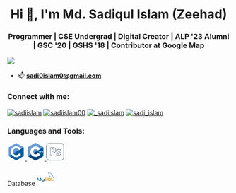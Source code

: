 <h1 align="center">Hi 👋, I'm Md. Sadiqul Islam (Zeehad)</h1>
<h3 align="center">Programmer | CSE Undergrad | Digital Creator | ALP '23 Alumni | GSC '20 | GSHS '18 | Contributor at Google Map</h3>
<a href=#><img src="contributions.svg"></a>

- 📫 **sadi0islam0@gmail.com**

<h3 align="left">Connect with me:</h3>
<p align="left">
<a href
="https://linkedin.com/in/sadiislam" target="blank"><img align="center" src="https://raw.githubusercontent.com/rahuldkjain/github-profile-readme-generator/master/src/images/icons/Social/linked-in-alt.svg" alt="sadiislam" height="30" width="40" /></a>
<a href="https://fb.com/sadiislam00" target="blank"><img align="center" src="https://raw.githubusercontent.com/rahuldkjain/github-profile-readme-generator/master/src/images/icons/Social/facebook.svg" alt="sadiislam00" height="30" width="40" /></a>
<a href="https://instagram.com/_sadiislam" target="blank"><img align="center" src="https://raw.githubusercontent.com/rahuldkjain/github-profile-readme-generator/master/src/images/icons/Social/instagram.svg" alt="_sadiislam" height="30" width="40" /></a>
<a href="https://www.youtube.com/c/sadi_islam" target="blank"><img align="center" src="https://raw.githubusercontent.com/rahuldkjain/github-profile-readme-generator/master/src/images/icons/Social/youtube.svg" alt="sadi_islam" height="30" width="40" /></a>
</p>

<h3 align="left">Languages and Tools:</h3>
<p align="left"> <a href="https://www.cprogramming.com/" target="_blank" rel="noreferrer"> <img src="https://raw.githubusercontent.com/devicons/devicon/master/icons/c/c-original.svg" alt="c" width="40" height="40"/> </a> <a href="https://www.w3schools.com/cpp/" target="_blank" rel="noreferrer"> <img src="https://raw.githubusercontent.com/devicons/devicon/master/icons/cplusplus/cplusplus-original.svg" alt="cplusplus" width="40" height="40"/> </a> <a href="https://www.photoshop.com/en" target="_blank" rel="noreferrer"> <img src="https://raw.githubusercontent.com/devicons/devicon/master/icons/photoshop/photoshop-line.svg" alt="photoshop" width="40" height="40"/> </a> </p>

Database
  <a href="https://www.mysql.com/" target="_blank" rel="noreferrer">
    <img src="https://raw.githubusercontent.com/devicons/devicon/master/icons/mysql/mysql-original-wordmark.svg" alt="mysql" width="40" height="40"/>
  </a>
</p>


